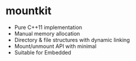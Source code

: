 # mountkit

- Pure C++11 implementation
- Manual memory allocation
- Directory & file structures with dynamic linking
- Mount/unmount API with minimal
- Suitable for Embedded
